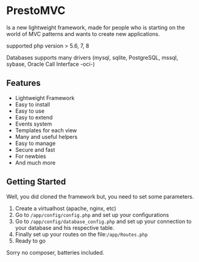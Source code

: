 # PrestoMVC

Is a new lightweight framework, made for people who is starting on the world of MVC patterns and wants to create new applications.


supported php version > 5.6, 7, 8

Databases supports many drivers (mysql, sqlite, PostgreSQL, mssql, sybase, Oracle Call Interface -oci-)
            <div class="col-md-6">
                <div class="page-header">
                    <h2>Features</h2>
                </div>
                <ul>
                    <li>Lightweight Framework</li>
                    <li>Easy to install</li>
                    <li>Easy to use</li>
                    <li>Easy to extend</li>
                    <li>Events system</li>
                    <li>Templates for each view</li>
                    <li>Many and useful helpers</li>
                    <li>Easy to manage</li>
                    <li>Secure and fast</li>
                    <li>For newbies</li>
                    <li>And much more</li>
                </ul>
            </div>
            <div class="col-md-6">
                <div class="page-header">
                    <h2>Getting Started</h2>
                </div>
                <p>Well, you did cloned the framework but, you need to set some parameters.</p>
                <ol>
                    <li>Create a virtualhost (apache, nginx, etc)</li>
                    <li>Go to <code>/app/config/config.php</code> and set up your configurations</li>
                    <li>Go to <code>/app/config/database_config.php</code> and set up your connection to your database and his respective table.</li>
                    <li>Finally set up your routes on the file:<code>/app/Routes.php</code></li>
                    <li>Ready to go</li>
                </ol>
            </div>
Sorry no composer, batteries included.
